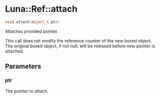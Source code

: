 # Luna::Ref::attach

```c++
void attach(object_t ptr)
```

Attaches provided pointer. 

This call does not modify the reference counter of the new boxed object. The original boxed object, if not null, will be released before new pointer is attached. 

## Parameters
### ptr
The pointer to attach. 

